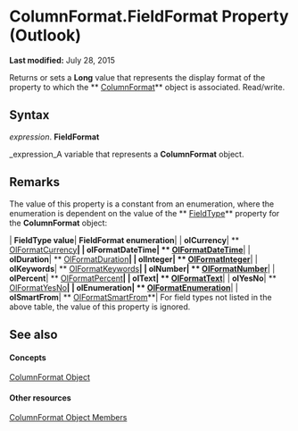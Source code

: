 
# ColumnFormat.FieldFormat Property (Outlook)

 **Last modified:** July 28, 2015

Returns or sets a  **Long** value that represents the display format of the property to which the ** [ColumnFormat](acbbdd97-e695-d1e7-c7ba-24f75efbf22c.md)** object is associated. Read/write.

## Syntax

 _expression_. **FieldFormat**

 _expression_A variable that represents a  **ColumnFormat** object.


## Remarks

The value of this property is a constant from an enumeration, where the enumeration is dependent on the value of the  ** [FieldType](84a40f6f-72fe-61e5-d85c-7a7c90f3e58a.md)** property for the **ColumnFormat** object:



| **FieldType value**| **FieldFormat enumeration**|
| **olCurrency**| ** [OlFormatCurrency](8fd3dbad-66cc-fd76-ac88-54e5d7612a25.md)**|
| **olFormatDateTime**| ** [OlFormatDateTime](b176f40b-cc51-95cc-1b82-accb1cefaa7f.md)**|
| **olDuration**| ** [OlFormatDuration](f33355da-3e85-5f69-b928-ae04fdb28a18.md)**|
| **olInteger**| ** [OlFormatInteger](f63df4f1-2d41-18bc-fccb-c2375cd23be8.md)**|
| **olKeywords**| ** [OlFormatKeywords](941a9733-4a02-5a91-ed96-5dd4f8396147.md)**|
| **olNumber**| ** [OlFormatNumber](bffcd79c-2822-6cd8-89f9-0e1361d9bed0.md)**|
| **olPercent**| ** [OlFormatPercent](f04c47fd-41b8-b593-63c8-b40ac28956b3.md)**|
| **olText**| ** [OlFormatText](f88395d8-5326-8973-bc0b-a2d2c09b9b98.md)**|
| **olYesNo**| ** [OlFormatYesNo](6b85f49e-64f5-7917-eba9-880979046649.md)**|
| **olEnumeration**| ** [OlFormatEnumeration](e47b6c54-ef21-4a5b-6ab1-b26a9aafffa2.md)**|
| **olSmartFrom**| ** [OlFormatSmartFrom](4c7da733-dc98-fb22-42b5-4849b40deba6.md)**|
For field types not listed in the above table, the value of this property is ignored.


## See also


#### Concepts


 [ColumnFormat Object](acbbdd97-e695-d1e7-c7ba-24f75efbf22c.md)
#### Other resources


 [ColumnFormat Object Members](7159f452-7a05-f3a3-53f8-0b3f5463d313.md)
